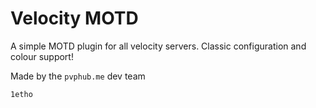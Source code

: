 # Velocity MOTD
A simple MOTD plugin for all velocity servers.
Classic configuration and colour support!

Made by the `pvphub.me` dev team

`1etho`
